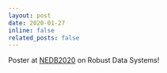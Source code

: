 ```yaml
---
layout: post
date: 2020-01-27
inline: false
related_posts: false
---
```


Poster at [NEDB2020](https://mitdbg.github.io/nedbday/2020/) on Robust Data
Systems!
